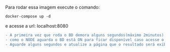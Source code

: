 Para rodar essa imagem execute o comando:

```diff
docker-compose up -d
```

e acesse a url: localhost:8080

```diff
- A primeira vez que roda o BD demora alguns segundos(máximo 2minutos) até criar a estrutura do banco e tabela,
- como o NODE aguarda o BD está ON para ficar disponível caso acesse o NGINX nessa "janela" ele irá retornar "502 Bad Gateway".
- Aguarde alguns segundos e atualize a página que o resultado será exibido.
```
